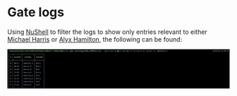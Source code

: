 # Gate logs

Using [NuShell](https://github.com/nushell/nushell) to filter the logs to show only entries relevant to either [Michael Harris](<./People/Michael Harris.md>) or [Alyx Hamilton](<./People/Alyx Hamilton>), the following can be found:

![Filtered logs](../../Screenshots/filtered_gate_logs.png)
